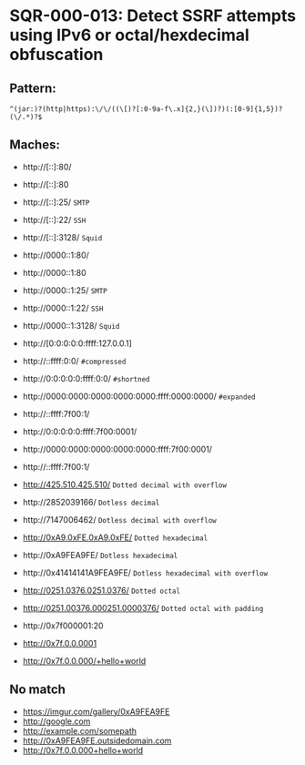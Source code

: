 

# SQR-000-013: Detect SSRF attempts using IPv6 or octal/hexdecimal obfuscation

## Pattern:
```
^(jar:)?(http|https):\/\/((\[)?[:0-9a-f\.x]{2,}(\])?)(:[0-9]{1,5})?(\/.*)?$
```

## Maches:
* http://[::]:80/
* http://[::]:80
* http://[::]:25/ `SMTP`
* http://[::]:22/ `SSH`
* http://[::]:3128/ `Squid`

* http://0000::1:80/
* http://0000::1:80
* http://0000::1:25/ `SMTP`
* http://0000::1:22/ `SSH`
* http://0000::1:3128/ `Squid`

* http://[0:0:0:0:0:ffff:127.0.0.1]

* http://::ffff:0:0/ `#compressed`
* http://0:0:0:0:0:ffff:0:0/ `#shortned`
* http://0000:0000:0000:0000:0000:ffff:0000:0000/ `#expanded`
* http://::ffff:7f00:1/
* http://0:0:0:0:0:ffff:7f00:0001/
* http://0000:0000:0000:0000:0000:ffff:7f00:0001/
* http://::ffff:7f00:1/

* http://425.510.425.510/ `Dotted decimal with overflow`
* http://2852039166/ `Dotless decimal`
* http://7147006462/ `Dotless decimal with overflow`
* http://0xA9.0xFE.0xA9.0xFE/ `Dotted hexadecimal`
* http://0xA9FEA9FE/ `Dotless hexadecimal`
* http://0x41414141A9FEA9FE/ `Dotless hexadecimal with overflow`
* http://0251.0376.0251.0376/ `Dotted octal`
* http://0251.00376.000251.0000376/ `Dotted octal with padding`

* http://0x7f000001:20
* http://0x7f.0.0.0001
* http://0x7f.0.0.000/+hello+world

## No match

* https://imgur.com/gallery/0xA9FEA9FE
* http://google.com
* http://example.com/somepath
* http://0xA9FEA9FE.outsidedomain.com
* http://0x7f.0.0.000+hello+world
